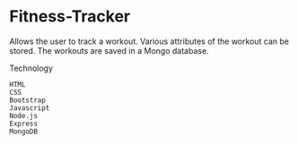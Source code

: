# Fitness-Tracker
Allows the user to track a workout. Various attributes of the workout can be stored. The workouts are saved in a Mongo database.

  Technology
   
    HTML
    CSS
    Bootstrap
    Javascript
    Node.js
    Express
    MongoDB


